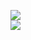 [![](https://img.shields.io/badge/Made%20With-Github%20Spray-lightgrey.svg?style=for-the-badge&logo=github)](https://github.com/Annihil/github-spray#2232)  
[![](https://i.imgur.com/2DrTn0Z.gif)](https://github.com/Annihil/github-spray)